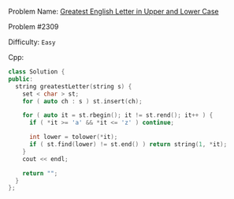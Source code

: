 Problem Name: [Greatest English Letter in Upper and Lower Case](https://leetcode.com/problems/greatest-english-letter-in-upper-and-lower-case/)

Problem #2309

Difficulty: `Easy`

Cpp:

```cpp
class Solution {
public:
  string greatestLetter(string s) {
    set < char > st;
    for ( auto ch : s ) st.insert(ch);

    for ( auto it = st.rbegin(); it != st.rend(); it++ ) {
      if ( *it >= 'a' && *it <= 'z' ) continue;

      int lower = tolower(*it);
      if ( st.find(lower) != st.end() ) return string(1, *it);
    }
    cout << endl;

    return "";
  }
};
```
